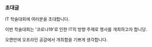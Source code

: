### 초대글

IT 학술대회에 여러분을 초대합니다.

이번 학술대회는 '코로나19'로 인한 IT의 방향 주제로 행사를 개최하고자 합니당.

오랜만에 오프라인 공감에서 개최함을 기쁘게 생각합니다.
